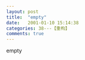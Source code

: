 ```yaml
---
layout: post
title:  "empty"
date:   2001-01-10 15:14:38
categories: 38---【重构】
comments: true
---
```

empty
